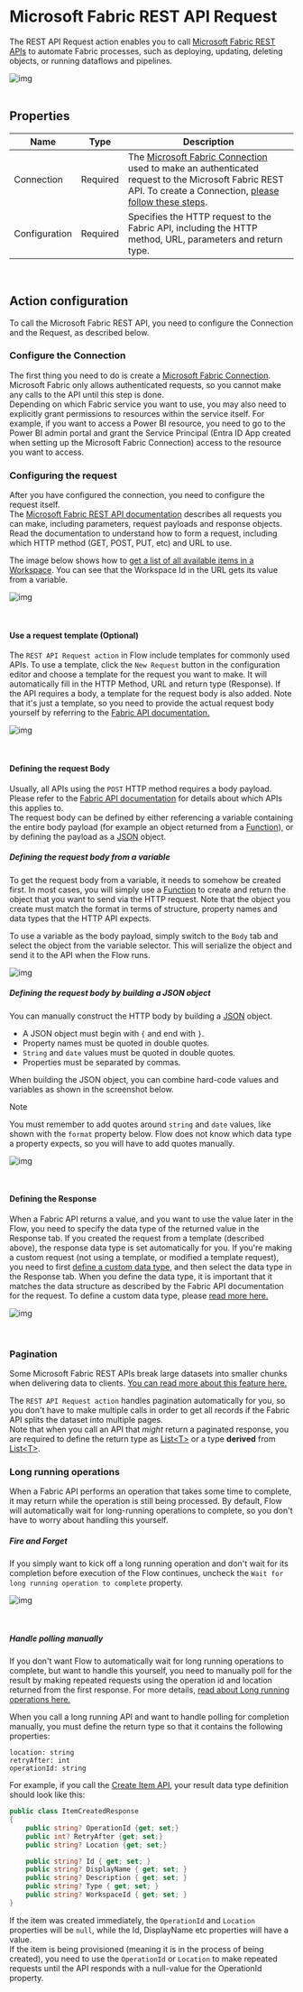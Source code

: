 # Microsoft Fabric REST API Request

The REST API Request action enables you to call [Microsoft Fabric REST APIs](https://learn.microsoft.com/en-us/rest/api/fabric/articles/using-fabric-apis) to automate Fabric processes, such as deploying, updating, deleting objects, or running dataflows and pipelines.

![img](/images/flow/microsoft-fabric-rest-api-request-action.png)  
<br/>

## Properties

| Name          | Type     | Description                                                                                                                                                                                                           |
| ------------- | -------- | --------------------------------------------------------------------------------------------------------------------------------------------------------------------------------------------------------------------- |
| Connection    | Required | The [Microsoft Fabric Connection](./microsoft-fabric-connection.md) used to make an authenticated request to the Microsoft Fabric REST API. To create a Connection, [please follow these steps](./microsoft-fabric-connection.md). |
| Configuration | Required | Specifies the HTTP request to the Fabric API, including the HTTP method, URL, parameters and return type.                                                                                                             |

<br/>

## Action configuration

To call the Microsoft Fabric REST API, you need to configure the Connection and the Request, as described below.

### Configure the Connection

The first thing you need to do is create a [Microsoft Fabric Connection](./microsoft-fabric-connection.md). Microsoft Fabric only allows authenticated requests, so you cannot make any calls to the API until this step is done.  
Depending on which Fabric service you want to use, you may also need to explicitly grant permissions to resources within the service itself. For example, if you want to access a Power BI resource, you need to go to the Power BI admin portal and grant the Service Principal (Entra ID App created when setting up the Microsoft Fabric Connection) access to the resource you want to access.

### Configuring the request

After you have configured the connection, you need to configure the request itself.  
The [Microsoft Fabric REST API documentation](https://learn.microsoft.com/en-us/rest/api/fabric/articles/using-fabric-apis) describes all requests you can make, including parameters, request payloads and response objects. Read the documentation to understand how to form a request, including which HTTP method (GET, POST, PUT, etc) and URL to use.

The image below shows how to [get a list of all available items in a Workspace](https://learn.microsoft.com/en-us/rest/api/fabric/core/items/list-items?tabs=HTTP). You can see that the Workspace Id in the URL gets its value from a variable.

![img](/images/flow/microsoft-fabric-rest-api-request-example1.png)

<br/>

#### Use a request template (Optional)

The `REST API Request action` in Flow include templates for commonly used APIs. To use a template, click the `New Request` button in the configuration editor and choose a template for the request you want to make. It will automatically fill in the HTTP Method, URL and return type (Response). If the API requires a body, a template for the request body is also added. Note that it's just a template, so you need to provide the actual request body yourself by referring to the [Fabric API documentation.](https://learn.microsoft.com/en-us/rest/api/fabric/articles/using-fabric-apis)

![img](/images/flow/microsoft-fabric-rest-api-request-template.png)

<br/>

#### Defining the request Body

Usually, all APIs using the `POST` HTTP method requires a body payload. Please refer to the [Fabric API documentation](https://learn.microsoft.com/en-us/rest/api/fabric/articles/) for details about which APIs this applies to.  
The request body can be defined by either referencing a variable containing the entire body payload (for example an object returned from a [Function](../built-in/function.md)), or by defining the payload as a [JSON](https://en.wikipedia.org/wiki/JSON) object.

##### Defining the request body from a variable

To get the request body from a variable, it needs to somehow be created first. In most cases, you will simply use a [Function](../built-in/function.md) to create and return the object that you want to send via the HTTP request. Note that the object you create must match the format in terms of structure, property names and data types that the HTTP API expects.

To use a variable as the body payload, simply switch to the `Body` tab and select the object from the variable selector. This will serialize the object and send it to the API when the Flow runs.

![img](/images/flow/microsoft-fabric-rest-api-object-body.png)

##### Defining the request body by building a JSON object

You can manually construct the HTTP body by building a [JSON](https://en.wikipedia.org/wiki/JSON) object.

- A JSON object must begin with `{` and end with `}`.
- Property names must be quoted in double quotes.
- `String` and `date` values must be quoted in double quotes.
- Properties must be separated by commas.

When building the JSON object, you can combine hard-code values and variables as shown in the screenshot below.

> [!NOTE]
> You must remember to add quotes around `string` and `date` values, like shown with the `format` property below. Flow does not know which data type a property expects, so you will have to add quotes manually.

![img](/images/flow/microsoft-fabric-rest-api-json-body.png)

<br/>

#### Defining the Response

When a Fabric API returns a value, and you want to use the value later in the Flow, you need to specify the data type of the returned value in the Response tab. If you created the request from a template (described above), the response data type is set automatically for you. If you're making a custom request (not using a template, or modified a template request), you need to first [define a custom data type](../../flows/defining-custom-types.md), and then select the data type in the Response tab. When you define the data type, it is important that it matches the data structure as described by the Fabric API documentation for the request. To define a custom data type, please [read more here.](../../flows/defining-custom-types.md)

![img](/images/flow/microsoft-fabric-rest-api-request-response.png)

<br/>

### Pagination

Some Microsoft Fabric REST APIs break large datasets into smaller chunks when delivering data to clients. [You can read more about this feature here.](https://learn.microsoft.com/en-us/rest/api/fabric/articles/pagination)

The `REST API Request action` handles pagination automatically for you, so you don't have to make multiple calls in order to get all records if the Fabric API splits the dataset into multiple pages.  
Note that when you call an API that _might_ return a paginated response, you are required to define the return type as [List&lt;T&gt;](https://learn.microsoft.com/en-us/dotnet/api/system.collections.generic.list-1) or a type **derived** from [List&lt;T&gt;](https://learn.microsoft.com/en-us/dotnet/api/system.collections.generic.list-1).

### Long running operations

When a Fabric API performs an operation that takes some time to complete, it may return while the operation is still being processed. By default, Flow will automatically wait for long-running operations to complete, so you don't have to worry about handling this yourself.

##### Fire and Forget

If you simply want to kick off a long running operation and don't wait for its completion before execution of the Flow continues, uncheck the `Wait for long running operation to complete` property.

![img](/images/flow/microsoft-fabric-rest-api-request-wait.png)

<br/>

##### Handle polling manually

If you don't want Flow to automatically wait for long running operations to complete, but want to handle this yourself, you need to manually poll for the result by making repeated requests using the operation id and location returned from the first response. For more details, [read about Long running operations here.](https://learn.microsoft.com/en-us/rest/api/fabric/articles/long-running-operation)

When you call a long running API and want to handle polling for completion manually, you must define the return type so that it contains the following properties:

```
location: string
retryAfter: int
operationId: string
```

For example, if you call the [Create Item API](https://learn.microsoft.com/en-us/rest/api/fabric/core/items/create-item?tabs=HTTP), your result data type definition should look like this:

```csharp
public class ItemCreatedResponse
{
    public string? OperationId {get; set;}
    public int? RetryAfter {get; set;}
    public string? Location {get; set;}

    public string? Id { get; set; }
    public string? DisplayName { get; set; }
    public string? Description { get; set; }
    public string? Type { get; set; }
    public string? WorkspaceId { get; set; }
}
```

If the item was created immediately, the `OperationId` and `Location` properties will be `null`, while the Id, DisplayName etc properties will have a value.  
If the item is being provisioned (meaning it is in the process of being created), you need to use the `OperationId` or `Location` to make repeated requests until the API responds with a null-value for the OperationId property.
